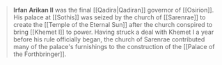 > **Irfan Arikan II** was the final [[Qadira|Qadiran]] governor of [[Osirion]]. His palace at [[Sothis]] was seized by the church of [[Sarenrae]] to create the [[Temple of the Eternal Sun]] after the church conspired to bring [[Khemet I]] to power. Having struck a deal with Khemet I a year before his rule officially began, the church of Sarenrae contributed many of the palace's furnishings to the construction of the [[Palace of the Forthbringer]].







